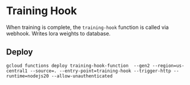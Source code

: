 # Training Hook

When training is complete, the `training-hook` function is called via webhook.
Writes lora weights to database.

## Deploy
```
gcloud functions deploy training-hook-function  --gen2 --region=us-central1 --source=. --entry-point=training-hook --trigger-http --runtime=nodejs20 --allow-unauthenticated
```
